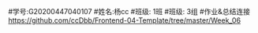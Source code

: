#学号:G20200447040107
#姓名:杨cc
#班级: 1班
#班级: 3组
#作业&总结连接 https://github.com/ccDbb/Frontend-04-Template/tree/master/Week_06